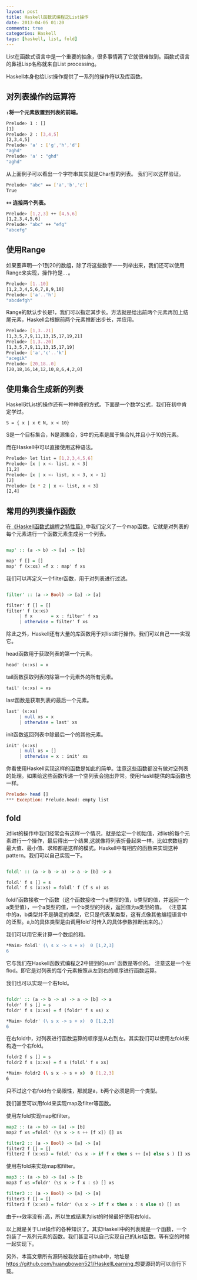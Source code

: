 ```yaml
---
layout: post
title: Haskell函数式编程之List操作
date: 2013-04-05 01:20
comments: true
categories: Haskell
tags: [haskell, list, fold]
---
```



List在函数式语言中是一个重要的抽象，很多事情离了它就很难做到。函数式语言的鼻祖Lisp名称就来自List processing。

Haskell本身也给List操作提供了一系列的操作符以及库函数。

<!-- more -->

## 对列表操作的运算符

**`:`将一个元素放置到列表的前端。**

```bash
Prelude> 1 : []
[1]
Prelude> 2 : [3,4,5]
[2,3,4,5]
Prelude> 'a' : ['g','h','d']
"aghd"
Prelude> 'a' : "ghd"
"aghd"
```
从上面例子可以看出一个字符串其实就是Char型的列表。
我们可以这样验证。

```bash
Prelude> "abc" == ['a','b','c']
True
```

**`++` 连接两个列表。**
```bash
Prelude> [1,2,3] ++ [4,5,6]
[1,2,3,4,5,6]
Prelude> "abc" ++ "efg"
"abcefg"
```
## 使用Range

如果要声明一个1到20的数组，除了将这些数字一一列举出来，我们还可以使用Range来实现，操作符是`..`。

```bash
Prelude> [1..10]
[1,2,3,4,5,6,7,8,9,10]
Prelude> ['a'..'h']
"abcdefgh"
```

Range的默认步长是1，我们可以指定其步长。方法就是给出前两个元素再加上结尾元素，Haskell会根据前两个元素推断出步长，并应用。

```bash
Prelude> [1,3..21]
[1,3,5,7,9,11,13,15,17,19,21]
Prelude> [1,3..20]
[1,3,5,7,9,11,13,15,17,19]
Prelude> ['a','c'..'k']
"acegik"
Prelude> [20,18..0]
[20,18,16,14,12,10,8,6,4,2,0]
```

## 使用集合生成新的列表

Haskell对List的操作还有一种神奇的方式。下面是一个数学公式，我们在初中肯定学过。

```console
S = { x | x ∈ N, x < 10}
```

S是一个目标集合，N是源集合，S中的元素是属于集合N,并且小于10的元素。

而在Haskell中可以直接使用这种语法。

```bash
Prelude> let list = [1,2,3,4,5,6]
Prelude> [x | x <- list, x < 3]
[1,2]
Prelude> [x | x <- list, x < 3, x > 1]
[2]
Prelude> [x * 2 | x <- list, x < 3]
[2,4]
```

## 常用的列表操作函数

在[《Haskell函数式编程之特性篇》](http://huangbowen.net/blog/2013/03/17/haskell-functional-programming-feature/)中我们定义了一个map函数。它就是对列表的每个元素进行一个函数元素生成另一个列表。

```haskell

map' :: (a -> b) -> [a] -> [b]

map' f [] = []
map' f (x:xs) =f x : map' f xs

```

我们可以再定义一个filter函数，用于对列表进行过滤。

```haskell

filter' :: (a -> Bool) -> [a] -> [a]

filter' f [] = []
filter' f (x:xs)
     | f x       = x : filter' f xs
     | otherwise = filter' f xs

```

除此之外，Haskell还有大量的库函数用于对list进行操作。我们可以自己一一实现它。

head函数用于获取列表的第一个元素。

```haskell
head' (x:xs) = x
```

tail函数获取列表的除第一个元素外的所有元素。

```haskell
tail' (x:xs) = xs
```

last函数是获取列表的最后一个元素。

```haskell
last' (x:xs)
     | null xs = x
     | otherwise = last' xs
```

init函数返回列表中除最后一个的其他元素。

```haskell
init' (x:xs)
     | null xs = []
     | otherwise = x : init' xs
```

你看使用Haskell实现这样的函数是如此的简单。注意这些函数都没有做对空列表的处理。如果给这些函数传递一个空列表会抛出异常。使用Haskll提供的库函数也一样。

```haskell
Prelude> head []
*** Exception: Prelude.head: empty list
```

## fold

对list的操作中我们经常会有这样一个情况，就是给定一个初始值，对list的每个元素进行一个操作，最后得出一个结果,这就像将列表折叠起来一样。比如求数组的最大值、最小值、求和都是这样的模式。Haskell中有相应的函数来实现这种pattern。我们可以自己实现一下。

```haskell

foldl' :: (a -> b -> a) -> a -> [b] -> a

foldl' f s [] = s
foldl' f s (x:xs) = foldl' f (f s x) xs

```

foldl'函数接收一个函数（这个函数接收一个a类型的值，b类型的值，并返回一个a类型值），一个a类型的值，一个b类型的列表，返回值为a类型的值。 （注意其中的a，b类型并不是确定的类型，它只是代表某类型，这有点像其他编程语言中的泛型。a,b的具体类型是由调用fold'时传入的具体参数推断出来的。）

我们可以用它来计算一个数组的和。

```bash
*Main> foldl' (\ s x -> s + x)  0 [1,2,3]
6
```

它与我们在Haskell函数式编程之2中提到的sum' 函数是等价的。
注意这是一个左flod。即它是对列表的每个元素按照从左到右的顺序进行函数运算。

我们也可以实现一个右fold。

```haskell

foldr' :: (a -> b -> a) -> a -> [b] -> a
foldr' f s [] = s
foldr' f s (x:xs) = f (foldr' f s xs) x
```

```bash
*Main> foldr' (\ s x -> s + x)  0 [1,2,3]
6
```

在右fold中，对列表进行函数运算的顺序是从右到左。其实我们可以使用左fold来构造一个右fold。

```haskell
foldr2 f s [] = s
foldr2 f s (x:xs) = f s (foldl' f x xs)
```

```bash
*Main> foldr2 (\ s x -> s + x)  0 [1,2,3]
6
```

只不过这个右fold有个局限性，那就是a，b两个必须是同一个类型。

我们甚至可以用fold来实现map及filter等函数。

使用左fold实现map和filter。

```haskell
map2 :: (a -> b) -> [a] -> [b]
map2 f xs =foldl' (\s x -> s ++ [f x]) [] xs

filter2 :: (a -> Bool) -> [a] -> [a]
filter2 f [] = []
filter2 f (x:xs) = foldl' (\s x -> if f x then s ++ [x] else s ) [] xs
```

使用右fold来实现map和filter。

```haskell
map3 :: (a -> b) -> [a] -> [b
map3 f xs =foldr' (\s x -> f x : s) [] xs

filter3 :: (a -> Bool) -> [a] -> [a]
filter3 f [] = []
filter3 f (x:xs) = foldr' (\s x -> if f x then x : s else s) [] xs
```

由于`++`效率没有`:`高，所以生成结果为list的时候最好使用右fold。

以上就是关于List操作的各种知识了。其实Haskell中的列表就是一个函数，一个包装了一系列元素的函数。我们甚至可以自己实现自己的List函数。等有空的时候一起实现下。

另外，本篇文章所有源码被我放置在github中，地址是<https://github.com/huangbowen521/HaskellLearning>,想要源码的可以自行下载。